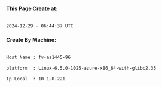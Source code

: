 
   
#### This Page Create at:

```bash

2024-12-29 - 06:44:37 UTC

```

#### Create By Machine:

```bash

Host Name : fv-az1445-96

platform  : Linux-6.5.0-1025-azure-x86_64-with-glibc2.35

Ip Local  : 10.1.0.221

```

